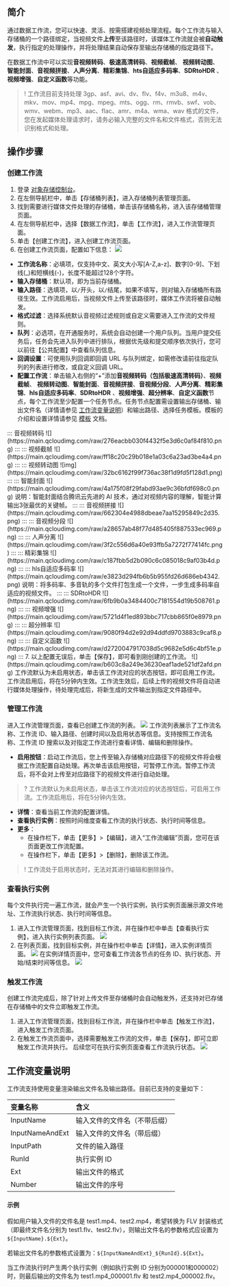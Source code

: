 ## 简介

通过数据工作流，您可以快速、灵活、按需搭建视频处理流程。每个工作流与输入存储桶的一个路径绑定，当视频文件**上传**至该路径时，该媒体工作流就会被**自动触发**，执行指定的处理操作，并将处理结果自动保存至输出存储桶的指定路径下。

在数据工作流中可以实现**音视频转码**、**极速高清转码**、**视频截帧**、 **视频转动图**、**智能封面**、**音视频拼接**、**人声分离**、**精彩集锦**、**hts自适应多码率**、**SDRtoHDR** 、**视频增强**、**自定义函数**等功能。

>! 工作流目前支持处理 3gp、asf、avi、dv、flv、f4v、m3u8、m4v、mkv、mov、mp4、mpg、mpeg、mts、ogg、rm、rmvb、swf、vob、wmv、webm、mp3、aac、flac、amr、m4a、wma、wav 格式的文件，您在发起媒体处理请求时，请务必输入完整的文件名和文件格式，否则无法识别格式和处理。
>

## 操作步骤

### 创建工作流

1. 登录 [对象存储控制台](https://console.cloud.tencent.com/cos5)。
2. 在左侧导航栏中，单击【存储桶列表】，进入存储桶列表管理页面。
3. 找到需要进行媒体文件处理的存储桶，单击该存储桶名称，进入该存储桶管理页面。
4. 在左侧导航栏中，选择【数据工作流】，单击【工作流】，进入工作流管理页面。
5. 单击【创建工作流】，进入创建工作流页面。
6. 在创建工作流页面，配置如下信息：
   ![](https://main.qcloudimg.com/raw/60dc55ccd18a65b6371e8b5ed3efd6a9.png)
  - **工作流名称**：必填项，仅支持中文、英文大小写[A-Z,a-z]、数字[0-9]、下划线(\_)和短横线(-)，长度不能超过128个字符。
  - **输入存储桶**：默认项，即为当前存储桶。
  - **输入路径**：选填项，以`/`开头，以`/`结尾，如果不填写，则对输入存储桶所有路径生效。工作流启用后，当视频文件上传至该路径时，媒体工作流将被自动触发。
  - **格式过滤**：选择系统默认音视频过滤规则或自定义需要进入工作流的文件规则。
  - **队列**：必选项，在开通服务时，系统会自动创建一个用户队列。当用户提交任务后，任务会先进入队列中进行排队，根据优先级和提交顺序依次执行，您可以前往【公共配置】中查看队列信息。
  - **回调设置**：可使用队列回调即回调 URL 与队列绑定，如需修改请前往指定队列的列表进行修改，或自定义回调 URL。
  - **配置工作流**：单击输入右侧的“+”添加**音视频转码（包括极速高清转码）**、**视频截帧**、 **视频转动图**、**智能封面**、**音视频拼接**、**音视频分段**、**人声分离**、**精彩集锦**、**hls自适应多码率**、**SDRtoHDR** 、**视频增强**、**超分辨率**、**自定义函数**节点，每个工作流至少配置一个任务节点。任务节点配置需设置输出存储桶、输出文件名（详情请参见 [工作流变量说明](#1)）和输出路径、选择任务模板。模板的介绍和设置详情请参见 [模板](https://cloud.tencent.com/document/product/436/53969) 文档。
<dx-tabs>
::: 音视频转码
![](https://main.qcloudimg.com/raw/276eacbb030f4432f5e3d6c0af84f810.png)
:::
::: 视频截帧
![](https://main.qcloudimg.com/raw/ff18c20c29b018e1a03c6a23ad3be4a4.png)
:::
::: 视频转动图
![img](https://main.qcloudimg.com/raw/32bc6162f99f736ac38f1d9fd5f128d1.png)
:::
::: 智能封面
![](https://main.qcloudimg.com/raw/4a175f08f29fabd93ae9c36bfdf698c0.png)
说明：智能封面结合腾讯云先进的 AI 技术，通过对视频内容的理解，智能计算输出3张最优的关键帧。
:::
::: 音视频拼接
![](https://main.qcloudimg.com/raw/662304e4988dbeae7aa15295849c2d35.png)
:::
::: 音视频分段
![](https://main.qcloudimg.com/raw/a28657ab48f77d485405f887533ec969.png)
:::
</dx-tabs>
<dx-tabs>
::: 人声分离
![](https://main.qcloudimg.com/raw/3f2c556d6a40e93ffb5a7272f77414fc.png)
:::
::: 精彩集锦
![](https://main.qcloudimg.com/raw/c187fbb5d2b090c6c085018c9af03b4d.png)
:::
::: hls自适应多码率
![](https://main.qcloudimg.com/raw/e3823d294fb6b5b955fd26d686eb4342.png)
说明：将多码率、多音轨的多个文件打包生成一个文件，一步生成多码率自适应的视频文件。
:::
::: SDRtoHDR
![](https://main.qcloudimg.com/raw/6fb9b0a3484400c7181554d19b508761.png)
:::
::: 视频增强
![](https://main.qcloudimg.com/raw/5721d4f1ed893bbc717cbb865f0e8979.png)
:::
::: 超分辨率
![](https://main.qcloudimg.com/raw/9080f94d2e92d94ddfd9703883c9caf8.png)
:::
::: 自定义函数
![](https://main.qcloudimg.com/raw/d2720047917038d5c9682e5d6c4bf51e.png)
:::
</dx-tabs>
7. 以上配置无误后，单击【保存】，即可看到刚创建的工作流。
![](https://main.qcloudimg.com/raw/b603c8a249e36230eaf1ade521df2afd.png)
工作流默认为未启用状态，单击该工作流对应的状态按钮，即可启用工作流。工作流启用后，将在5分钟内生效。工作流生效后，后续上传的视频文件将自动进行媒体处理操作，待处理完成后，将新生成的文件输出到指定文件路径中。

### 管理工作流

进入工作流管理页面，查看已创建工作流的列表。
![](https://main.qcloudimg.com/raw/b603c8a249e36230eaf1ade521df2afd.png)
工作流列表展示了工作流名称、工作流 ID、输入路径、创建时间以及启用状态等信息。支持按照工作流名称、工作流 ID 搜索以及对指定工作流进行查看详情、编辑和删除操作。

 - **启用按钮**：启动工作流后，您上传至输入存储桶对应路径下的视频文件将会根据工作流配置自动处理。再次单击该启用按钮，可暂停工作流。暂停工作流后，将不会对上传至对应路径下的视频文件进行自动处理。
>? 工作流默认为未启用状态，单击该工作流对应的状态按钮后，可启用工作流。工作流启用后，将在5分钟内生效。
>
 - **详情**：查看当前工作流的配置详情。
 - **查看执行实例**：按照时间维度查看工作流的执行状态、执行时间等信息。
 - **更多**：   
   - 在操作栏下，单击【更多】>【编辑】，进入“工作流编辑”页面，您可在该页面更改工作流配置。
   - 在操作栏下，单击【更多】>【删除】，删除该工作流。

>! 工作流处于启用状态时，无法对其进行编辑和删除操作。
>

### 查看执行实例

每个文件执行完一遍工作流，就会产生一个执行实例，执行实例页面展示源文件地址、工作流执行状态、执行时间等信息。

1. 进入工作流管理页面，找到目标工作流，并在操作栏中单击【查看执行实例】，进入执行实例列表页面。
   ![](https://main.qcloudimg.com/raw/b603c8a249e36230eaf1ade521df2afd.png)
2. 在列表页面，找到目标实例，并在操作栏中单击【详情】，进入实例详情页面。
   ![](https://main.qcloudimg.com/raw/9adfdda6e20fe90c1675a0192bbe4e95.png)
   在实例详情页面中，您可查看工作流各节点的任务 ID、执行状态、开始/结束时间等信息。
   ![](https://main.qcloudimg.com/raw/0c2f798838b18d708e00edb66d5c36cb.png)

### 触发工作流

创建工作流完成后，除了针对上传文件至存储桶时会自动触发外，还支持对已存储在存储桶中的文件立即触发工作流。

1. 进入工作流管理页面，找到目标工作流，并在操作栏中单击【触发工作流】，进入触发工作流页面。
2. 在触发工作流页面中，选择需要触发工作流的文件，单击【保存】，即可立即触发工作流并执行。
   后续您可在执行实例页面查看工作流执行状态。
   ![](https://main.qcloudimg.com/raw/d5a70bbb33c4b75f64320a4660ce245e.png)


<span id="1"></span>

## 工作流变量说明


工作流支持使用变量渲染输出文件名及输出路径。目前已支持的变量如下：

| 变量名称        | 含义                         |
| :-------------- | :--------------------------- |
| InputName       | 输入文件的文件名（不带后缀） |
| InputNameAndExt | 输入文件的文件名（带后缀）   |
| InputPath       | 文件的输入路径               |
| RunId           | 执行实例 ID                  |
| Ext             | 输出文件的格式               |
| Number          | 输出文件的序号               |

#### 示例


假如用户输入文件的文件名是 test1.mp4、test2.mp4，希望转换为 FLV 封装格式（即最终文件名分别为 test1.flv、test2.flv），则输出文件名的参数格式应设置为`${InputName}.${Ext}`。

若输出文件名的参数格式设置为：`${InputNameAndExt}_${RunId}.${Ext}`。

当工作流执行时产生两个执行实例（例如执行实例 ID 分别为000001和000002）时，则最后输出的文件名为 test1.mp4_000001.flv 和 test2.mp4_000002.flv。




